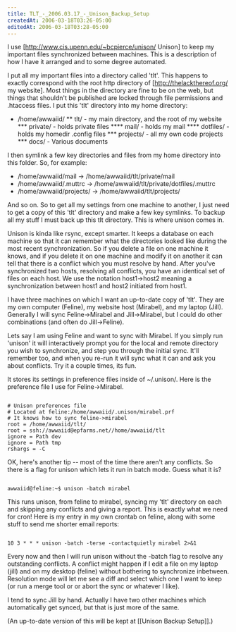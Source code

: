 ```yaml
---
title: TLT_-_2006.03.17_-_Unison_Backup_Setup
createdAt: 2006-03-18T03:26-05:00
editedAt: 2006-03-18T03:28-05:00
---
```


I use [http://www.cis.upenn.edu/~bcpierce/unison/ Unison] to keep my important files synchronized between machines. This is a description of how I have it arranged and to some degree automated.

I put all my important files into a directory called 'tlt'. This happens to exactly correspond with the root http directory of [http://thelackthereof.org/ my website]. Most things in the directory are fine to be on the web, but things that shouldn't be published are locked through file permissions and .htaccess files. I put this 'tlt' directory into my home directory:

* /home/awwaiid/
** tlt/ - my main directory, and the root of my website
*** private/ - holds private files
**** mail/ - holds my mail
**** dotfiles/ - holds my homedir .config files
*** projects/ - all my own code projects
*** docs/ - Various documents

I then symlink a few key directories and files from my home directory into this folder. So, for example:

* /home/awwaiid/mail -> /home/awwaiid/tlt/private/mail
* /home/awwaiid/.muttrc -> /home/awwaiid/tlt/private/dotfiles/.muttrc
* /home/awwaiid/projects/ -> /home/awwaiid/tlt/projects/

And so on. So to get all my settings from one machine to another, I just need to get a copy of this 'tlt' directory and make a few key symlinks. To backup all my stuff I must back up this tlt directory. This is where unison comes in.

Unison is kinda like rsync, except smarter. It keeps a database on each machine so that it can remember what the directories looked like during the most recent synchronization. So if you delete a file on one machine it knows, and if you delete it on one machine and modify it on another it can tell that there is a conflict which you must resolve by hand. After you've synchronized two hosts, resolving all conflicts, you have an identical set of files on each host. We use the notation host1->host2 meaning a synchronization between host1 and host2 initiated from host1.

I have three machines on which I want an up-to-date copy of 'tlt'. They are my own computer (Feline), my website host (Mirabel), and my laptop (Jill). Generally I will sync Feline->Mirabel and Jill->Mirabel, but I could do other combinations (and often do Jill->Feline).

Lets say I am using Feline and want to sync with Mirabel. If you simply run 'unison' it will interactively prompt you for the local and remote directory you wish to synchronize, and step you through the initial sync. It'll remember too, and when you re-run it will sync what it can and ask you about conflicts. Try it a couple times, its fun.

It stores its settings in preference files inside of ~/.unison/. Here is the preference file I use for Feline->Mirabel.

<code>
# Unison preferences file
# Located at feline:/home/awwaiid/.unison/mirabel.prf
# It knows how to sync feline->mirabel
root = /home/awwaiid/tlt/
root = ssh://awwaiid@epfarms.net//home/awwaiid/tlt
ignore = Path dev
ignore = Path tmp
rshargs = -C
</code>

OK, here's another tip -- most of the time there aren't any conflicts. So there is a flag for unison which lets it run in batch mode. Guess what it is?

<code>
awwaiid@feline:~$ unison -batch mirabel
</code>

This runs unison, from feline to mirabel, syncing my 'tlt' directory on each and skipping any conflicts and giving a report. This is exactly what we need for cron! Here is my entry in my own crontab on feline, along with some stuff to send me shorter email reports:

<code>
10 3 * * * unison -batch -terse -contactquietly mirabel 2>&1
</code>

Every now and then I will run unison without the -batch flag to resolve any outstanding conflicts. A conflict might happen if I edit a file on my laptop (jill) and on my desktop (feline) without bothering to synchronize inbetween. Resolution mode will let me see a diff and select which one I want to keep (or run a merge tool or or abort the sync or whatever I like).

I tend to sync Jill by hand. Actually I have two other machines which automatically get synced, but that is just more of the same.

(An up-to-date version of this will be kept at [[Unison Backup Setup]].)

